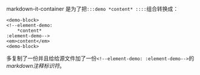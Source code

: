 markdown-it-container 是为了把`:::demo *content* ::::`组合转换成：
```
<demo-block>
<!--element-demo:
    *content*
:element-demo-->
<em>content</em>
<demo-block>
```

多复制了一份并且给给源文件加了一份`<!--element-demo: :element-demo-->`的*markdown注释标识符*。
